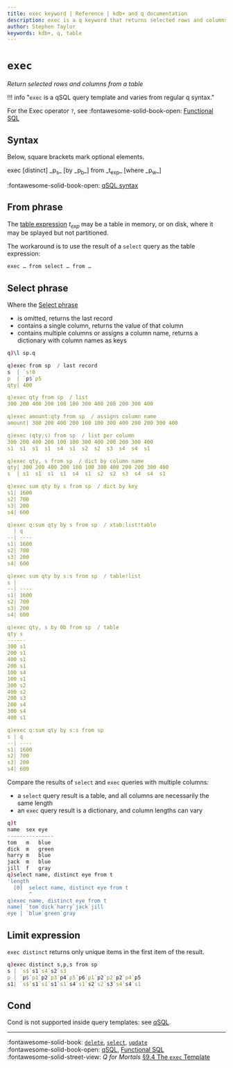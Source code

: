 ```yaml
---
title: exec keyword | Reference | kdb+ and q documentation
description: exec is a q keyword that returns selected rows and columns from a table. Exec is a q operator that does the same in functional SQL.
author: Stephen Taylor
keywords: kdb+, q, table
---
```

# `exec`



_Return selected rows and columns from a table_

!!! info "`exec` is a qSQL query template and varies from regular q syntax."

For the Exec operator `?`, see 
:fontawesome-solid-book-open:
[Functional SQL](../basics/funsql.md)



## Syntax

Below, square brackets mark optional elements.

<div markdown="1" class="typewriter">
exec [distinct] _p<sub>s</sub>_ [by _p<sub>b</sub>_] from _t<sub>exp</sub>_ [where _p<sub>w</sub>_]
</div>

:fontawesome-solid-book-open:
[qSQL syntax](../basics/qsql.md)


## From phrase

The [table expression](../basics/qsql.md#from-phrase) _t<sub>exp</sub>_ may be a table in memory, or on disk, where it may be splayed but not partitioned. 

The workaround is to use the result of a `select` query as the table expression:

```txt
exec … from select … from …
```


## Select phrase

Where the [Select phrase](select.md) 

-   is omitted, returns the last record
-   contains a single column, returns the value of that column
-   contains multiple columns or assigns a column name, returns a dictionary with column names as keys 

```q
q)\l sp.q

q)exec from sp  / last record
s  | `s!0
p  | `p$`p5
qty| 400

q)exec qty from sp  / list 
300 200 400 200 100 100 300 400 200 200 300 400

q)exec amount:qty from sp  / assigns column name
amount| 300 200 400 200 100 100 300 400 200 200 300 400

q)exec (qty;s) from sp  / list per column 
300 200 400 200 100 100 300 400 200 200 300 400
s1  s1  s1  s1  s4  s1  s2  s2  s3  s4  s4  s1

q)exec qty, s from sp  / dict by column name
qty| 300 200 400 200 100 100 300 400 200 200 300 400
s  | s1  s1  s1  s1  s4  s1  s2  s2  s3  s4  s4  s1

q)exec sum qty by s from sp  / dict by key 
s1| 1600
s2| 700
s3| 200
s4| 600

q)exec q:sum qty by s from sp  / xtab:list!table 
  | q
--| ----
s1| 1600
s2| 700
s3| 200
s4| 600

q)exec sum qty by s:s from sp  / table!list 
s |
--| ----
s1| 1600
s2| 700
s3| 200
s4| 600

q)exec qty, s by 0b from sp  / table
qty s
------
300 s1
200 s1
400 s1
200 s1
100 s4
100 s1
300 s2
400 s2
200 s3
200 s4
300 s4
400 s1

q)exec q:sum qty by s:s from sp
s | q
--| ----
s1| 1600
s2| 700
s3| 200
s4| 600
```

Compare the results of `select` and `exec` queries with multiple columns:

-   a `select` query result is a table, and all columns are necessarily the same length
-   an `exec` query result is a dictionary, and column lengths can vary

```q
q)t
name  sex eye
---------------
tom   m   blue
dick  m   green
harry m   blue
jack  m   blue
jill  f   gray
q)select name, distinct eye from t
'length
  [0]  select name, distinct eye from t
       ^
q)exec name, distinct eye from t
name| `tom`dick`harry`jack`jill
eye | `blue`green`gray
```


## Limit expression

`exec distinct` returns only unique items in the first item of the result.

```q
q)exec distinct s,p,s from sp
s | `s$`s1`s4`s2`s3
p | `p$`p1`p2`p3`p4`p5`p6`p1`p2`p2`p2`p4`p5
s1| `s$`s1`s1`s1`s1`s4`s1`s2`s2`s3`s4`s4`s1
```


## Cond

Cond is not supported inside query templates: 
see [qSQL](../basics/qsql.md#cond).



----

:fontawesome-solid-book:
[`delete`](delete.md),
[`select`](select.md),
[`update`](update.md)
<br>
:fontawesome-solid-book-open:
[qSQL](../basics/qsql.md),
[Functional SQL](../basics/funsql.md)
<br>
:fontawesome-solid-street-view:
_Q for Mortals_
[§9.4 The `exec` Template](/q4m3/9_Queries_q-sql/#94-the-exec-template)  
